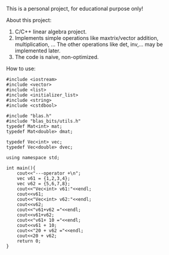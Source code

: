 This is a personal project, for educational purpose only!

About this project:
  1. C/C++ linear algebra project.
  2. Implements simple operations like maxtrix/vector addition, multiplication, ... The other operations like det, inv,... may be implemented later.
  3. The code is naive, non-optimized.

How to use:
```
#include <iostream>
#include <vector>
#include <list>
#include <initializer_list>
#include <string>
#include <cstdbool>

#include "blas.h"
#include "blas_bits/utils.h"
typedef Mat<int> mat;
typedef Mat<double> dmat;

typedef Vec<int> vec;
typedef Vec<double> dvec;

using namespace std;

int main(){
	cout<<"---operator +\n";
	vec v61 = {1,2,3,4};
	vec v62 = {5,6,7,8};
	cout<<"Vec<int> v61:"<<endl;
	cout<<v61;
	cout<<"Vec<int> v62:"<<endl;
	cout<<v62;
	cout<<"v61+v62 ="<<endl;
	cout<<v61+v62;
	cout<<"v61+ 10 ="<<endl;
	cout<<v61 + 10;
	cout<<"20 + v62 ="<<endl;
	cout<<20 + v62;
	return 0;
}

```
